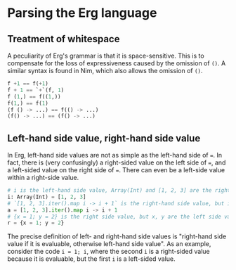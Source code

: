 # Parsing the Erg language

## Treatment of whitespace

A peculiarity of Erg's grammar is that it is space-sensitive.
This is to compensate for the loss of expressiveness caused by the omission of `()`. A similar syntax is found in Nim, which also allows the omission of `()`.

```python
f +1 == f(+1)
f + 1 == `+`(f, 1)
f (1,) == f((1,))
f(1,) == f(1)
(f () -> ...) == f(() -> ...)
(f() -> ...) == (f() -> ...)
```

## Left-hand side value, right-hand side value

In Erg, left-hand side values are not as simple as the left-hand side of `=`.
In fact, there is (very confusingly) a right-sided value on the left side of `=`, and a left-sided value on the right side of `=`.
There can even be a left-side value within a right-side value.

```python
# i is the left-hand side value, Array(Int) and [1, 2, 3] are the right-hand side values
i: Array(Int) = [1, 2, 3]
# `[1, 2, 3].iter().map i -> i + 1` is the right-hand side value, but i to the left of -> is the left-hand side value
a = [1, 2, 3].iter().map i -> i + 1
# {x = 1; y = 2} is the right side value, but x, y are the left side values
r = {x = 1; y = 2}
```

The precise definition of left- and right-hand side values is "right-hand side value if it is evaluable, otherwise left-hand side value".
As an example, consider the code ``i = 1; i``, where the second `i` is a right-sided value because it is evaluable, but the first `i` is a left-sided value.
